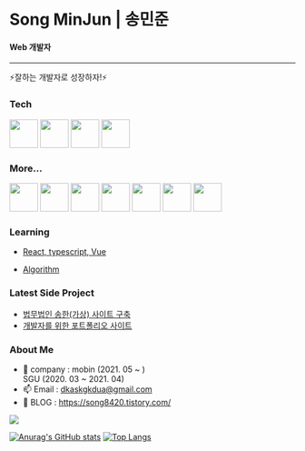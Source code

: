 # Song MinJun | 송민준 
#### Web 개발자
-----
⚡잘하는 개발자로 성장하자!⚡


### Tech
<image src="https://user-images.githubusercontent.com/56568571/107945025-5ed89680-6fd2-11eb-8267-3eedb9c2ccac.png" height="50" width="50"> <image src="https://user-images.githubusercontent.com/56568571/107945889-9d228580-6fd3-11eb-873c-1919bb065a90.png" height="50" width="50"> <image src="https://user-images.githubusercontent.com/56568571/107945824-8845f200-6fd3-11eb-91e0-33e0a1a3b92e.png" height="50" width="50"> <image src="https://kr.vuejs.org/images/logo.png" height="50" width="50">

### More...
<image src="https://user-images.githubusercontent.com/56568571/107945705-5cc30780-6fd3-11eb-982c-56fd269ce495.png" height="50" width="50"> <image src="https://user-images.githubusercontent.com/56568571/107945729-651b4280-6fd3-11eb-9c68-488239499c4d.png" height="50" width="50"> <image src="https://user-images.githubusercontent.com/56568571/107945808-82501100-6fd3-11eb-83a6-2a2da0d71ae4.png" height="50" width="50"> <image src="https://user-images.githubusercontent.com/56568571/107945918-a4e22a00-6fd3-11eb-9ba7-ae0995463e47.png" height="50" width="50">  <image src="https://user-images.githubusercontent.com/56568571/107945749-6cdae700-6fd3-11eb-9051-b7377068e5b6.png" height="50" width="50"> <image src="https://user-images.githubusercontent.com/56568571/107945949-aca1ce80-6fd3-11eb-9bb9-cc59ae572a59.png" height="50" width="50"> <image src="https://user-images.githubusercontent.com/56568571/107945967-b3c8dc80-6fd3-11eb-9af1-80fa97dd0efa.png" height="50" width="50">

### Learning
- [React, typescript, Vue](https://github.com/dkaskgkdua/dockerfile-folder)

- [Algorithm](https://github.com/dkaskgkdua/algoPro)

### Latest Side Project
- [법무법인 송한(가상) 사이트 구축](https://github.com/han-jungwon/lawfirm)
- [개발자를 위한 포트폴리오 사이트](https://github.com/dkaskgkdua/portfordev)

### About Me
- 🔭 company : mobin (2021. 05 ~ )   
                SGU  (2020. 03 ~ 2021. 04)
- 📫 Email : dkaskgkdua@gmail.com
- 🌱 BLOG : https://song8420.tistory.com/
<!--
**dkaskgkdua/dkaskgkdua** is a ✨ _special_ ✨ repository because its `README.md` (this file) appears on your GitHub profile.

Here are some ideas to get you started:

- 🔭 I’m currently working on ...
- 🌱 I’m currently learning ...
- 👯 I’m looking to collaborate on ...
- 🤔 I’m looking for help with ...
- 💬 Ask me about ...
- 📫 How to reach me: ...
- 😄 Pronouns: ...
- ⚡ Fun fact: ...
-->


<a href="https://hits.seeyoufarm.com"><img src="https://hits.seeyoufarm.com/api/count/incr/badge.svg?url=https%3A%2F%2Fgithub.com%2Fdkaskgkdua&count_bg=%2379C83D&title_bg=%23555555&icon=&icon_color=%23D7CECE&title=hits&edge_flat=false"/></a>

[![Anurag's GitHub stats](https://github-readme-stats.vercel.app/api?username=dkaskgkdua)](https://github.com/anuraghazra/github-readme-stats)
[![Top Langs](https://github-readme-stats.vercel.app/api/top-langs/?username=dkaskgkdua&layout=compact)](https://github.com/anuraghazra/github-readme-stats)
